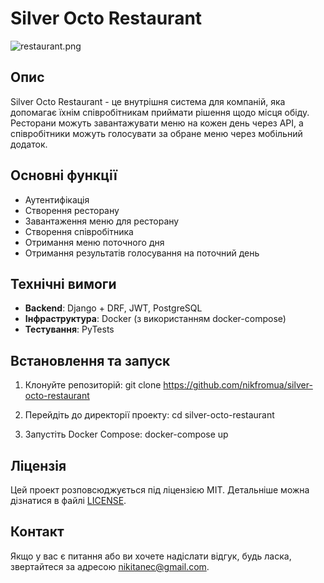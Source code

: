 # Silver Octo Restaurant
![restaurant.png](image-1.png)
## Опис
Silver Octo Restaurant - це внутрішня система для компаній, яка допомагає їхнім співробітникам приймати рішення щодо місця обіду. Ресторани можуть завантажувати меню на кожен день через API, а співробітники можуть голосувати за обране меню через мобільний додаток.

## Основні функції
- Аутентифікація
- Створення ресторану
- Завантаження меню для ресторану
- Створення співробітника
- Отримання меню поточного дня
- Отримання результатів голосування на поточний день

## Технічні вимоги
- **Backend**: Django + DRF, JWT, PostgreSQL
- **Інфраструктура**: Docker (з використанням docker-compose)
- **Тестування**: PyTests

## Встановлення та запуск

1. Клонуйте репозиторій:
git clone https://github.com/nikfromua/silver-octo-restaurant

1. Перейдіть до директорії проекту:
cd silver-octo-restaurant

1. Запустіть Docker Compose:
docker-compose up



## Ліцензія

Цей проект розповсюджується під ліцензією MIT. Детальніше можна дізнатися в файлі [LICENSE](LICENSE).

## Контакт

Якщо у вас є питання або ви хочете надіслати відгук, будь ласка, звертайтеся за адресою nikitanec@gmail.com.
